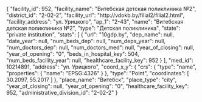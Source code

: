 {
    "facility_id": 952,
    "facility_name": "Витебская детская поликлиника №2",
    "district_id": "2-02-2",
    "facility_url": "http:\/\/vdokb.by\/filial2\/filial2.html",
    "facility_address": "ул. Урицкого",
    "ap_1": "2-43",
    "name": "Витебская детская поликлиника №2",
    "type": "Детская поликлиника",
    "state": "private institution",
    "stats": [
        {
            "url": "10gdp.by",
            "dep_name": null,
            "date_year": null,
            "num_beds_dep": null,
            "num_deps_year": null,
            "num_doctors_dep": null,
            "num_doctors_med": null,
            "year_of_closing": null,
            "year_of_opening": "0",
            "beds_in_hospital_key": 504,
            "num_beds_facility_year": null,
            "healthcare_facility_key": 952
        }
    ],
    "med_id": 10214891,
    "address": "ул. Урицкого",
    "coord_x_y": {
        "crs": {
            "type": "name",
            "properties": {
                "name": "EPSG:4326"
            }
        },
        "type": "Point",
        "coordinates": [
            30.2097,
            55.2017
        ]
    },
    "place_name": "Витебск",
    "place_type": "city",
    "year_of_closing": null,
    "year_of_opening": "0",
    "healthcare_facility_key": 952,
    "administrative_division_id": "2-02-2"
}